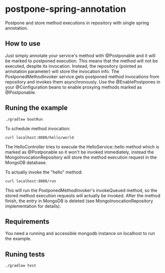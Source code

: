 # postpone-spring-annotation

Postpone and store method executions in repository with single spring annotation.

## How to use

Just simply annotate your service's method with @Postponable and it will be marked to postponed execution. This means
that the method will not be executed, despite its invocation. Instead, the repository (pointed as annotation parameter)
will store the invocation info. The PostponedMethodInvoker service gets postponed method invocations from repository and
invokes them asynchronously. Use the @EnablePostpones in your @Configuration beans to enable proxying methods marked as
@Postponable.

## Runing the example

```
./gradlew bootRun
```

To schedule method invocation:

```
curl localhost:8080/hello/world
```

The HelloController tries to execute the HelloService::hello method which is marked as @Postponable so it won't be
invoked immediately, instead the MongoInvocationRepository will store the method execution request in the MongoDB
database.

To actually invoke the "hello" method:

```
curl localhost:8080/run
```

This will run the PostponedMethodInvoker's invokeQueued method, so the stored method execution requests will actually be
invoked. After the method finish, the entry in MongoDB is deleted (see MongoInvocationRepository implementation for
details).

## Requirements

You need a running and accessible mongodb instance on localhost to run the example.

## Runing tests

```
./gradlew test
```